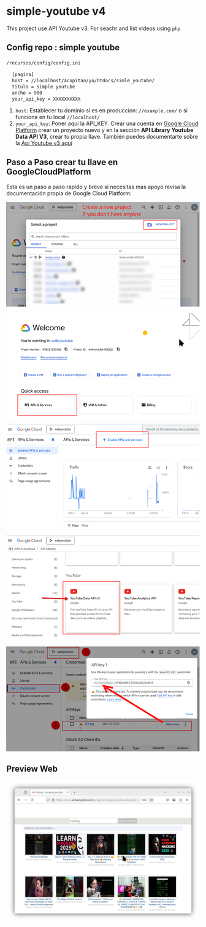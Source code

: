 # simple-youtube v4

This project use API Youtube v3. For seachr and list videos using `php`

## Config repo : simple youtube

`/recursos/config/config.ini`

```
  [pagina]
  host = //localhost/acopitan/yo/htdocs/simle_youtube/
  titulo = simple youtube
  ancho = 900
  your_api_key = XXXXXXXXXX
```

1. `host`: Establecer tu dominio si es en produccion: `//example.com/` o si funciona en tu local `//localhost/`  
2. `your_api_key`: Poner aqui la API_KEY.
Crear una cuenta en [Google Cloud Platform](https://console.cloud.google.com/) crear un proyecto nuevo y en la sección **API Library** **Youtube Data API V3**, crear tu propia llave.
También puedes documentarte sobre la [Api Youtube v3 aquí](https://developers.google.com/youtube/v3/getting-started)

## Paso a Paso crear tu llave en GoogleCloudPlatform

Esta es un paso a paso rapido y breve si necesitas mas apoyo revisa la documentación propia de Google Cloud Platform:

![Step 1](./README/google-cloud-platform/step1.png)

![Step 2](./README/google-cloud-platform/step2.png)

![Step 3](./README/google-cloud-platform/step3.png)

![Step 4](./README/google-cloud-platform/step4.png)

![Step 5](./README/google-cloud-platform/step5.png)


## Preview Web

![Screenshot v4](./README/screenshotv4.png)